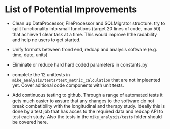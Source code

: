 # List of Potential Improvements

- Clean up DataProcessor, FileProcessor and SQLMigrator structure. try to split functionality into small functions (target 20 lines of code, max 50) that achieve 1 clear task at a time. This would improve hthe radability and help ne users to get started.   

- Unify formats between frond end, redcap and analysis software (e.g. time, date, units)

- Eliminate or reduce hard hard coded parameters in constants.py

- complete the 12 unittests in `mike_analysis/tests/test_metric_calculation` that are not impleented yet. Cover aditional code components with unit tests.

- Add continuous testing to github. Through a range of automated tests it gets much easier to assure that any changes to the software do not break combatibility with the longitudinal and therapy study. Ideally this is done by a test job that has acces to the required data and redcap API to test each study. Also the tests in the `mike_analysis/tests` folder should be covered here.  